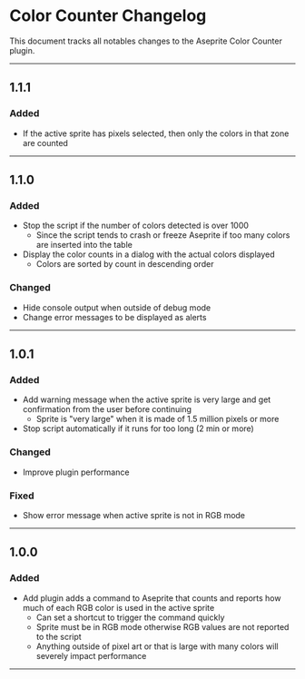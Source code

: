 # Color Counter Changelog

This document tracks all notables changes to the Aseprite Color Counter plugin.

---

## 1.1.1

### Added

- If the active sprite has pixels selected, then only the colors in that zone are counted

---

## 1.1.0

### Added

- Stop the script if the number of colors detected is over 1000
  - Since the script tends to crash or freeze Aseprite if too many colors are inserted into the table
- Display the color counts in a dialog with the actual colors displayed
  - Colors are sorted by count in descending order

### Changed

- Hide console output when outside of debug mode
- Change error messages to be displayed as alerts

---

## 1.0.1

### Added

- Add warning message when the active sprite is very large and get confirmation from the user before continuing
  - Sprite is "very large" when it is made of 1.5 million pixels or more
- Stop script automatically if it runs for too long (2 min or more)

### Changed

- Improve plugin performance

### Fixed

- Show error message when active sprite is not in RGB mode

---

## 1.0.0

### Added

- Add plugin adds a command to Aseprite that counts and reports how much of each RGB color is used in the active sprite
  - Can set a shortcut to trigger the command quickly
  - Sprite must be in RGB mode otherwise RGB values are not reported to the script
  - Anything outside of pixel art or that is large with many colors will severely impact performance

---
